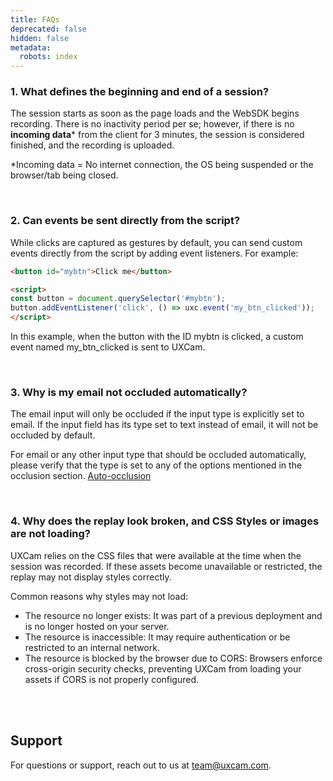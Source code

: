 ```yaml
---
title: FAQs
deprecated: false
hidden: false
metadata:
  robots: index
---
```

### 1. What defines the beginning and end of a session?

The session starts as soon as the page loads and the WebSDK begins recording. There is no inactivity period per se; however, if there is no **incoming data**\* from the client for 3 minutes, the session is considered finished, and the recording is uploaded.

\*Incoming data = No internet connection, the OS being suspended or the browser/tab being closed.

<br />

### 2. Can events be sent directly from the script?

While clicks are captured as gestures by default, you can send custom events directly from the script by adding event listeners. For example:

```html
<button id="mybtn">Click me</button>

<script>
const button = document.querySelector('#mybtn');
button.addEventListener('click', () => uxc.event('my_btn_clicked'));
</script>
```

In this example, when the button with the ID mybtn is clicked, a custom event named my\_btn\_clicked is sent to UXCam.

<br />

### 3. Why is my email not occluded automatically?

The email input will only be occluded if the input type is explicitly set to email. If the input field has its type set to text instead of email, it will not be occluded by default.

For email or any other input type that should be occluded automatically, please verify that the type is set to any of the options mentioned in the occlusion section. [Auto-occlusion](https://developer.uxcam.com/docs/installation#default-occlusion)

<br />

### 4. Why does the replay look broken, and CSS Styles or images are not loading?

UXCam relies on the CSS files that were available at the time when the session was recorded. If these assets become unavailable or restricted, the replay may not display styles correctly.

Common reasons why styles may not load:

* The resource no longer exists: It was part of a previous deployment and is no longer hosted on your server.
* The resource is inaccessible: It may require authentication or be restricted to an internal network.
* The resource is blocked by the browser due to CORS: Browsers enforce cross-origin security checks, preventing UXCam from loading your assets if CORS is not properly configured.

<br />

<br />

## Support

For questions or support, reach out to us at [team@uxcam.com](mailto:team@uxcam.com).